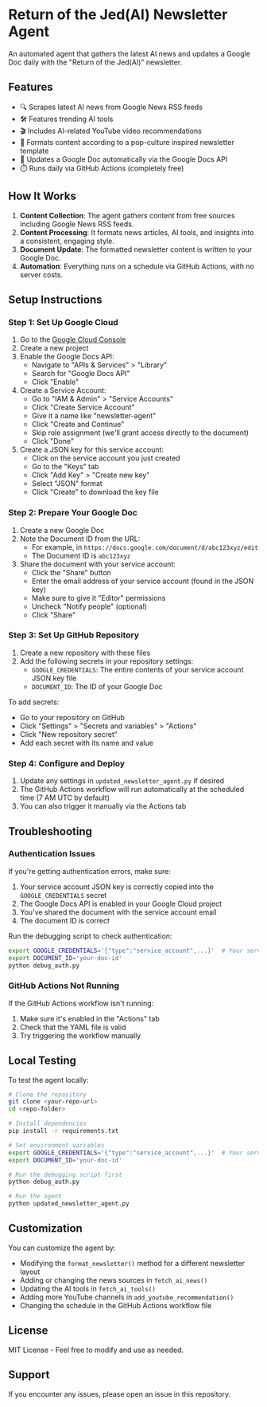 # Return of the Jed(AI) Newsletter Agent

An automated agent that gathers the latest AI news and updates a Google Doc daily with the "Return of the Jed(AI)" newsletter.

## Features

- 🔍 Scrapes latest AI news from Google News RSS feeds
- 🛠️ Features trending AI tools 
- 🎬 Includes AI-related YouTube video recommendations
- 📝 Formats content according to a pop-culture inspired newsletter template
- 📄 Updates a Google Doc automatically via the Google Docs API
- ⏱️ Runs daily via GitHub Actions (completely free)

## How It Works

1. **Content Collection**: The agent gathers content from free sources including Google News RSS feeds.
2. **Content Processing**: It formats news articles, AI tools, and insights into a consistent, engaging style.
3. **Document Update**: The formatted newsletter content is written to your Google Doc.
4. **Automation**: Everything runs on a schedule via GitHub Actions, with no server costs.

## Setup Instructions

### Step 1: Set Up Google Cloud

1. Go to the [Google Cloud Console](https://console.cloud.google.com/)
2. Create a new project
3. Enable the Google Docs API:
   - Navigate to "APIs & Services" > "Library"
   - Search for "Google Docs API"
   - Click "Enable"
4. Create a Service Account:
   - Go to "IAM & Admin" > "Service Accounts"
   - Click "Create Service Account"
   - Give it a name like "newsletter-agent"
   - Click "Create and Continue"
   - Skip role assignment (we'll grant access directly to the document)
   - Click "Done"
5. Create a JSON key for this service account:
   - Click on the service account you just created
   - Go to the "Keys" tab
   - Click "Add Key" > "Create new key"
   - Select "JSON" format
   - Click "Create" to download the key file

### Step 2: Prepare Your Google Doc

1. Create a new Google Doc
2. Note the Document ID from the URL:
   - For example, in `https://docs.google.com/document/d/abc123xyz/edit`
   - The Document ID is `abc123xyz`
3. Share the document with your service account:
   - Click the "Share" button
   - Enter the email address of your service account (found in the JSON key)
   - Make sure to give it "Editor" permissions
   - Uncheck "Notify people" (optional)
   - Click "Share"

### Step 3: Set Up GitHub Repository

1. Create a new repository with these files
2. Add the following secrets in your repository settings:
   - `GOOGLE_CREDENTIALS`: The entire contents of your service account JSON key file
   - `DOCUMENT_ID`: The ID of your Google Doc

To add secrets:
- Go to your repository on GitHub
- Click "Settings" > "Secrets and variables" > "Actions"
- Click "New repository secret"
- Add each secret with its name and value

### Step 4: Configure and Deploy

1. Update any settings in `updated_newsletter_agent.py` if desired
2. The GitHub Actions workflow will run automatically at the scheduled time (7 AM UTC by default)
3. You can also trigger it manually via the Actions tab

## Troubleshooting

### Authentication Issues

If you're getting authentication errors, make sure:

1. Your service account JSON key is correctly copied into the `GOOGLE_CREDENTIALS` secret
2. The Google Docs API is enabled in your Google Cloud project
3. You've shared the document with the service account email
4. The document ID is correct

Run the debugging script to check authentication:

```bash
export GOOGLE_CREDENTIALS='{"type":"service_account",...}'  # Your service account JSON
export DOCUMENT_ID='your-doc-id'
python debug_auth.py
```

### GitHub Actions Not Running

If the GitHub Actions workflow isn't running:

1. Make sure it's enabled in the "Actions" tab
2. Check that the YAML file is valid
3. Try triggering the workflow manually

## Local Testing

To test the agent locally:

```bash
# Clone the repository
git clone <your-repo-url>
cd <repo-folder>

# Install dependencies
pip install -r requirements.txt

# Set environment variables
export GOOGLE_CREDENTIALS='{"type":"service_account",...}'  # Your service account JSON
export DOCUMENT_ID='your-doc-id'

# Run the debugging script first
python debug_auth.py

# Run the agent
python updated_newsletter_agent.py
```

## Customization

You can customize the agent by:

- Modifying the `format_newsletter()` method for a different newsletter layout
- Adding or changing the news sources in `fetch_ai_news()`
- Updating the AI tools in `fetch_ai_tools()`
- Adding more YouTube channels in `add_youtube_recommendation()`
- Changing the schedule in the GitHub Actions workflow file

## License

MIT License - Feel free to modify and use as needed.

## Support

If you encounter any issues, please open an issue in this repository.